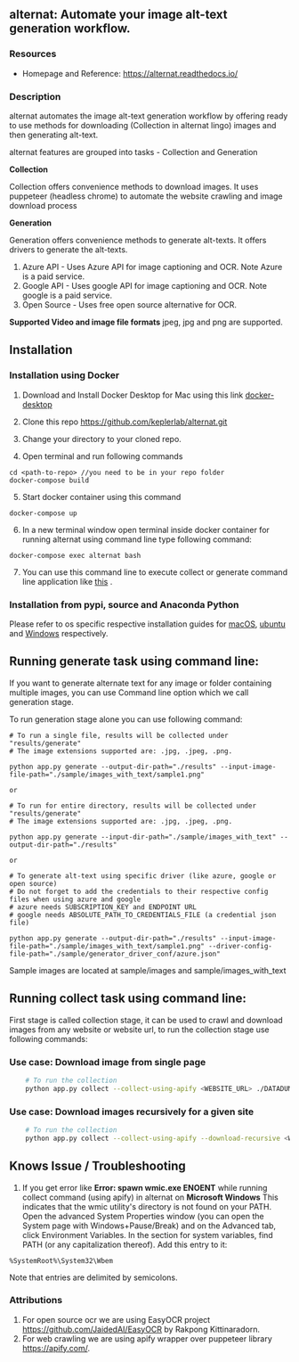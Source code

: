 ## **alternat**: Automate your image alt-text generation workflow.
### Resources 
* Homepage and Reference: <https://alternat.readthedocs.io/>

### Description
alternat automates the image alt-text generation workflow by offering ready to use methods for downloading (Collection in alternat lingo) images and then generating alt-text.

alternat features are grouped into tasks - Collection and Generation

**Collection**

Collection offers convenience methods to download images. It uses puppeteer (headless chrome) to automate the website crawling and image download process  

**Generation**

Generation offers convenience methods to generate alt-texts. It offers drivers to generate the alt-texts.
1. Azure API - Uses Azure API for image captioning and OCR. Note Azure is a paid service.
2. Google API - Uses google API for image captioning and OCR. Note google is a paid service.
3. Open Source - Uses free open source alternative for OCR.

**Supported Video and image file formats**
jpeg, jpg and png are supported.

## Installation

### Installation using Docker
1. Download and Install Docker Desktop for Mac using this link [docker-desktop](https://www.docker.com/products/docker-desktop)

2. Clone this repo https://github.com/keplerlab/alternat.git 

3. Change your directory to your cloned repo.

4. Open terminal and run following commands
```
cd <path-to-repo> //you need to be in your repo folder
docker-compose build
```
5. Start docker container using this command
```
docker-compose up
```
6. In a new terminal window open terminal inside docker container for running alternat using command line type following command:
```
docker-compose exec alternat bash
```

7. You can use this command line to execute collect or generate command line application like [this](https://alternat.readthedocs.io/en/main/using_alternat.html#application-mode-via-cli-command-line-interface) . 


### Installation from pypi, source and Anaconda Python

Please refer to os specific respective installation guides for [macOS](https://alternat.readthedocs.io/en/main/installation/installing_alternat_macos.html), [ubuntu](https://alternat.readthedocs.io/en/main/installation/installing_alternat_ubuntu.html) and 
[Windows](https://alternat.readthedocs.io/en/main/installation/installing_alternat_windows.html) respectively. 

## Running generate task using command line:

If you want to generate alternate text for any image or folder containing 
multiple images, you can use Command line option which we call generation stage. 

To run generation stage alone you can use following command: 

```
# To run a single file, results will be collected under "results/generate"
# The image extensions supported are: .jpg, .jpeg, .png.

python app.py generate --output-dir-path="./results" --input-image-file-path="./sample/images_with_text/sample1.png"  

or

# To run for entire directory, results will be collected under "results/generate"
# The image extensions supported are: .jpg, .jpeg, .png.

python app.py generate --input-dir-path="./sample/images_with_text" --output-dir-path="./results"

or 

# To generate alt-text using specific driver (like azure, google or open source)
# Do not forget to add the credentials to their respective config files when using azure and google
# azure needs SUBSCRIPTION_KEY and ENDPOINT URL
# google needs ABSOLUTE_PATH_TO_CREDENTIALS_FILE (a credential json file)

python app.py generate --output-dir-path="./results" --input-image-file-path="./sample/images_with_text/sample1.png" --driver-config-file-path="./sample/generator_driver_conf/azure.json"

```


Sample images are located at sample/images and sample/images_with_text

## Running collect task using command line:
First stage is called collection stage, it can be used to crawl and download images from any website or website url, to run the collection stage use following commands:

### Use case: Download image from single page 
```bash
    # To run the collection 
    python app.py collect --collect-using-apify <WEBSITE_URL> ./DATADUMP
```

### Use case: Download images recursively for a given site

```bash
    # To run the collection 
    python app.py collect --collect-using-apify --download-recursive <WEBSITE_URL> ./DATADUMP
```


## Knows Issue / Troubleshooting

1. If you get error like **Error: spawn wmic.exe ENOENT** while running collect command (using apify) in alternat on **Microsoft Windows** 
This indicates that the wmic utility's directory is not found on your PATH. Open the advanced System Properties window (you can open the System page with Windows+Pause/Break) and on the Advanced tab, click Environment Variables. In the section for system variables, find PATH (or any capitalization thereof). Add this entry to it:
```
%SystemRoot%\System32\Wbem
```
Note that entries are delimited by semicolons.

### Attributions
1. For open source ocr we are using EasyOCR project https://github.com/JaidedAI/EasyOCR by Rakpong Kittinaradorn.
2. For web crawling we are using apify wrapper over puppeteer library https://apify.com/. 
